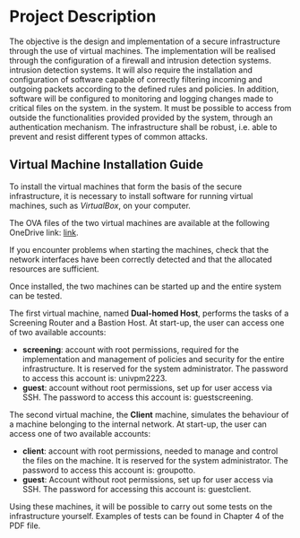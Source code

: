 # Project Description
The objective is the design and implementation of a secure infrastructure
through the use of virtual machines. The implementation
will be realised through the configuration of a firewall and intrusion detection systems.
intrusion detection systems. It will also require the installation and configuration of
software capable of correctly filtering incoming and outgoing packets
according to the defined rules and policies. In addition, software will be configured to
monitoring and logging changes made to critical files on the system.
in the system. It must be possible to access from outside the functionalities provided
provided by the system, through an authentication mechanism. The infrastructure shall
be robust, i.e. able to prevent and resist different types of common attacks.

## Virtual Machine Installation Guide

To install the virtual machines that form the basis of the secure infrastructure, it is necessary to install software for running virtual machines, such as _VirtualBox_, on your computer.

The OVA files of the two virtual machines are available at the following OneDrive link: [link](https://univpm-my.sharepoint.com/:f:/g/personal/s1107326_studenti_univpm_it/EgCbgyeSVlJAsLq6-frnymIBja30dy-1lVXBz99MaxghoA?e=U6B6bF).

If you encounter problems when starting the machines, check that the network interfaces have been correctly detected and that the allocated resources are sufficient.

Once installed, the two machines can be started up and the entire system can be tested.

The first virtual machine, named **Dual-homed Host**, performs the tasks of a Screening Router and a Bastion Host. At start-up, the user can access one of two available accounts: 
* **screening**: account with root permissions, required for the implementation and management of policies and security for the entire infrastructure. It is reserved for the system administrator. The password to access this account is: univpm2223.
* **guest**: account without root permissions, set up for user access via SSH. The password to access this account is: guestscreening.

The second virtual machine, the **Client** machine, simulates the behaviour of a machine belonging to the internal network. At start-up, the user can access one of two available accounts:
* **client**: account with root permissions, needed to manage and control the files on the machine. It is reserved for the system administrator. The password to access this account is: groupotto.
* **guest**: Account without root permissions, set up for user access via SSH. The password for accessing this account is: guestclient.

Using these machines, it will be possible to carry out some tests on the infrastructure yourself. Examples of tests can be found in Chapter 4 of the PDF file.

